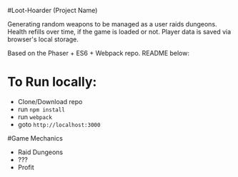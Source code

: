 #Loot-Hoarder (Project Name)

Generating random weapons to be managed as a user raids dungeons. Health refills over time, if the game is loaded or not. Player data is saved via browser's local storage.


Based on the Phaser + ES6 + Webpack repo. README below:

# To Run locally:

* Clone/Download repo
* run ```npm install```
* run ```webpack```
* goto ```http://localhost:3000```

#Game Mechanics

* Raid Dungeons
* ???
* Profit
